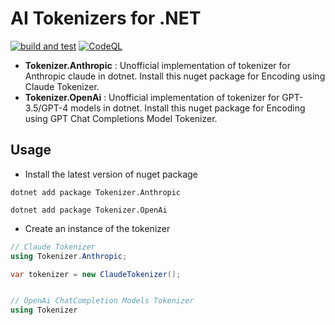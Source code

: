 # AI Tokenizers for .NET

[![build and test](https://github.com/superfastcharger/ai-tokenizers-dotnet/actions/workflows/build-and-test.yml/badge.svg)](https://github.com/superfastcharger/ai-tokenizers-dotnet/actions/workflows/build-and-test.yml) [![CodeQL](https://github.com/superfastcharger/ai-tokenizers-dotnet/actions/workflows/codeql.yml/badge.svg)](https://github.com/superfastcharger/ai-tokenizers-dotnet/actions/workflows/codeql.yml)

- **Tokenizer.Anthropic** : Unofficial implementation of tokenizer for Anthropic claude in dotnet. Install this nuget package for Encoding using Claude Tokenizer.
- **Tokenizer.OpenAi** : Unofficial implementation of tokenizer for GPT-3.5/GPT-4 models in dotnet. Install this nuget package for Encoding using GPT Chat Completions Model Tokenizer.

## Usage

- Install the latest version of nuget package

```
dotnet add package Tokenizer.Anthropic

dotnet add package Tokenizer.OpenAi
```

- Create an instance of the tokenizer

```csharp
// Claude Tokenizer
using Tokenizer.Anthropic;

var tokenizer = new ClaudeTokenizer();


// OpenAi ChatCompletion Models Tokenizer
using Tokenizer